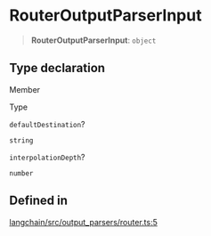 RouterOutputParserInput
=======================

> **RouterOutputParserInput**: `object`

Type declaration[​](#type-declaration "Direct link to Type declaration")
------------------------------------------------------------------------

Member

Type

`defaultDestination`?

`string`

`interpolationDepth`?

`number`

Defined in[​](#defined-in "Direct link to Defined in")
------------------------------------------------------

[langchain/src/output\_parsers/router.ts:5](https://github.com/hwchase17/langchainjs/blob/46e1734/langchain/src/output_parsers/router.ts#L5)
